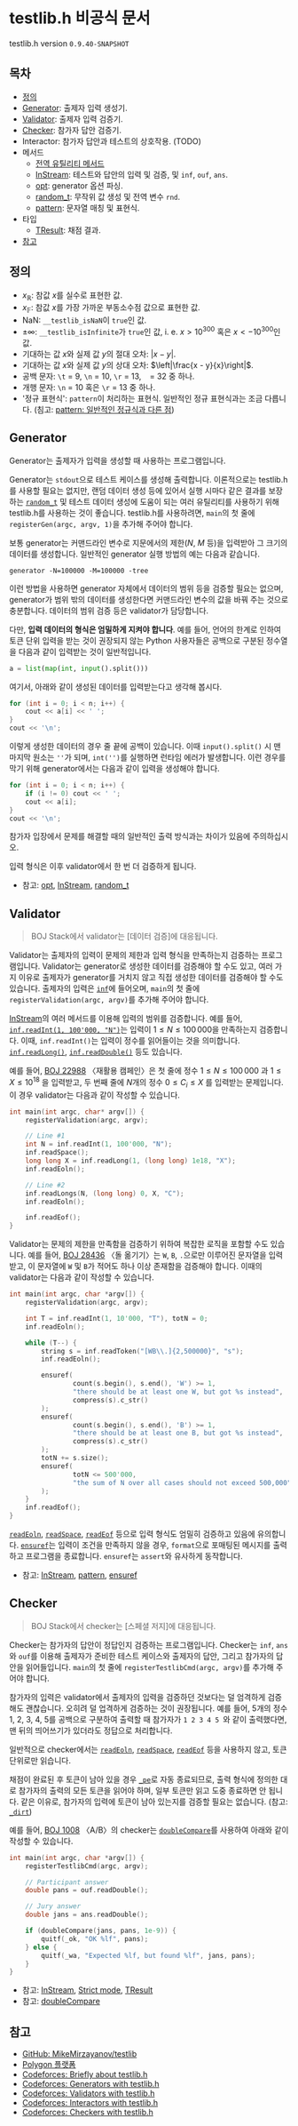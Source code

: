 # testlib.h 비공식 문서

testlib.h version `0.9.40-SNAPSHOT`

## 목차

- [정의](#정의)
- [Generator](#generator): 출제자 입력 생성기.
- [Validator](#validator): 출제자 입력 검증기.
- [Checker](#checker): 참가자 답안 검증기.
- Interactor: 참가자 답안과 테스트의 상호작용. (TODO)
- 메서드
  - [전역 유틸리티 메서드](./utils.md)
  - [InStream](./instream.md): 테스트와 답안의 입력 및 검증, 및 `inf`, `ouf`, `ans`.
  - [opt](./opt.md): generator 옵션 파싱.
  - [random_t](./random_t.md): 무작위 값 생성 및 전역 변수 `rnd`.
  - [pattern](./pattern.md): 문자열 매칭 및 표현식.
- 타입
  - [TResult](./tresult.md): 채점 결과.
- [참고](#참고)

## 정의

- $x_\mathbb{R}$: 참값 $x$를 실수로 표현한 값.
- $x_\mathbb{F}$: 참값 $x$를 가장 가까운 부동소수점 값으로 표현한 값.
- $\text{NaN}$: `__testlib_isNaN`이 `true`인 값.
- $\pm \infty$: `__testlib_isInfinite`가 `true`인 값, i. e. $x > 10^{300}$ 혹은 $x < -10^{300}$인 값.
- 기대하는 값 $x$와 실제 값 $y$의 절대 오차: $\left|x - y\right|$.
- 기대하는 값 $x$와 실제 값 $y$의 상대 오차: $\left|\frac{x - y}{x}\right|$.
- 공백 문자: `\t` = 9, `\n` = 10, `\r` = 13, ` ` = 32 중 하나.
- 개행 문자: `\n` = 10 혹은 `\r` = 13 중 하나.
- '정규 표현식': `pattern`이 처리하는 표현식. 일반적인 정규 표현식과는 조금 다릅니다. (침고: [pattern: 일반적인 정규식과 다른 점](./pattern.md#일반적인-정규식과-다른-점))

## Generator

Generator는 출제자가 입력을 생성할 때 사용하는 프로그램입니다.

Generator는 `stdout`으로 테스트 케이스를 생성해 출력합니다. 이론적으로는 testlib.h를 사용할 필요는 없지만, 랜덤 데이터 생성 등에 있어서 실행 시마다 같은 결과를 보장하는 [`random_t`](random_t.md) 및 테스트 데이터 생성에 도움이 되는 여러 유틸리티를 사용하기 위해 testlib.h를 사용하는 것이 좋습니다. testlib.h를 사용하려면, `main`의 첫 줄에 `registerGen(argc, argv, 1)`을 추가해 주어야 합니다.

보통 generator는 커맨드라인 변수로 지문에서의 제한($N$, $M$ 등)을 입력받아 그 크기의 데이터를 생성합니다. 일반적인 generator 실행 방법의 예는 다음과 같습니다.

```
generator -N=100000 -M=100000 -tree
```

이런 방법을 사용하면 generator 자체에서 데이터의 범위 등을 검증할 필요는 없으며, generator가 범위 밖의 데이터를 생성한다면 커맨드라인 변수의 값을 바꿔 주는 것으로 충분합니다. 데이터의 범위 검증 등은 validator가 담당합니다.

다만, **입력 데이터의 형식은 엄밀하게 지켜야 합니다**. 예를 들어, 언어의 한계로 인하여 토큰 단위 입력을 받는 것이 권장되지 않는 Python 사용자들은 공백으로 구분된 정수열을 다음과 같이 입력받는 것이 일반적입니다.

```python
a = list(map(int, input().split()))
```

여기서, 아래와 같이 생성된 데이터를 입력받는다고 생각해 봅시다.

```cpp
for (int i = 0; i < n; i++) {
    cout << a[i] << ' ';
}
cout << '\n';
```

이렇게 생성한 데이터의 경우 줄 끝에 공백이 있습니다. 이때 `input().split()` 시 맨 마지막 원소는 `''`가 되며, `int('')`를 실행하면 런타임 에러가 발생합니다. 이런 경우를 막기 위해 generator에서는 다음과 같이 입력을 생성해야 합니다.

```cpp
for (int i = 0; i < n; i++) {
    if (i != 0) cout << ' ';
    cout << a[i];
}
cout << '\n';
```

참가자 입장에서 문제를 해결할 때의 일반적인 출력 방식과는 차이가 있음에 주의하십시오.

입력 형식은 이후 validator에서 한 번 더 검증하게 됩니다.

- 참고: [opt](opt.md), [InStream](instream.md), [random_t](random_t.md)

## Validator

> BOJ Stack에서 validator는 [데이터 검증]에 대응됩니다.

Validator는 출제자의 입력이 문제의 제한과 입력 형식을 만족하는지 검증하는 프로그램입니다. Validator는 generator로 생성한 데이터를 검증해야 할 수도 있고, 여러 가지 이유로 출제자가 generator를 거치지 않고 직접 생성한 데이터를 검증해야 할 수도 있습니다. 출제자의 입력은 [`inf`](instream.md#inf-ouf-ans)에 들어오며, `main`의 첫 줄에 `registerValidation(argc, argv)`를 추가해 주어야 합니다.

[InStream](instream.md)의 여러 메서드를 이용해 입력의 범위를 검증합니다. 예를 들어, [`inf.readInt(1, 100'000, "N")`](instream.md#instreamreadint)는 입력이 $1 \le N \le 100\,000$을 만족하는지 검증합니다. 이때, `inf.readInt()`는 입력이 정수를 읽어들이는 것을 의미합니다. [`inf.readLong()`](instream.md#instreamreadlong), [`inf.readDouble()`](instream.md#instreamreaddouble) 등도 있습니다.

예를 들어, [BOJ 22988](https://www.acmicpc.net/problem/22988) 〈재활용 캠페인〉은 첫 줄에 정수 $1 \le N \le 100\,000$ 과 $1 \le X \le 10^{18}$ 을 입력받고, 두 번째 줄에 $N$개의 정수 $0 \le C_i \le X$ 를 입력받는 문제입니다. 이 경우 validator는 다음과 같이 작성할 수 있습니다.

```cpp
int main(int argc, char* argv[]) {
    registerValidation(argc, argv);

    // Line #1
    int N = inf.readInt(1, 100'000, "N");
    inf.readSpace();
    long long X = inf.readLong(1, (long long) 1e18, "X");
    inf.readEoln();

    // Line #2
    inf.readLongs(N, (long long) 0, X, "C");
    inf.readEoln();

    inf.readEof();
}
```

Validator는 문제의 제한을 만족함을 검증하기 위하여 복잡한 로직을 포함할 수도 있습니다. 예를 들어, [BOJ 28436](https://www.acmicpc.net/problem/28436) 〈돌 옮기기〉는 `W`, `B`, `.`으로만 이루어진 문자열을 입력받고, 이 문자열에 `W` 및 `B`가 적어도 하나 이상 존재함을 검증해야 합니다. 이때의 validator는 다음과 같이 작성할 수 있습니다.

```cpp
int main(int argc, char *argv[]) {
    registerValidation(argc, argv);

    int T = inf.readInt(1, 10'000, "T"), totN = 0;
    inf.readEoln();

    while (T--) {
        string s = inf.readToken("[WB\\.]{2,500000}", "s");
        inf.readEoln();

        ensuref(
                count(s.begin(), s.end(), 'W') >= 1,
                "there should be at least one W, but got %s instead",
                compress(s).c_str()
        );
        ensuref(
                count(s.begin(), s.end(), 'B') >= 1,
                "there should be at least one B, but got %s instead",
                compress(s).c_str()
        );
        totN += s.size();
        ensuref(
                totN <= 500'000,
                "the sum of N over all cases should not exceed 500,000"
        );
    }
    inf.readEof();
}
```

[`readEoln`](instream.md#instreamreadeoln), [`readSpace`](instream.md#instreamreadspace), [`readEof`](instream.md#instreamreadeof) 등으로 입력 형식도 엄밀히 검증하고 있음에 유의합니다. [`ensuref`](utils.md#ensuref)는 입력이 조건을 만족하지 않을 경우, `format`으로 포매팅된 메시지를 출력하고 프로그램을 종료합니다. `ensuref`는 `assert`와 유사하게 동작합니다.

- 참고: [InStream](instream.md), [pattern](pattern.md), [ensuref](utils.md#ensuref)

## Checker

> BOJ Stack에서 checker는 [스페셜 저지]에 대응됩니다.

Checker는 참가자의 답안이 정답인지 검증하는 프로그램입니다. Checker는 `inf`, `ans`와 `ouf`를 이용해 출제자가 준비한 테스트 케이스와 출제자의 답안, 그리고 참가자의 답안을 읽어들입니다. `main`의 첫 줄에 `registerTestlibCmd(argc, argv)`를 추가해 주어야 합니다.

참가자의 입력은 validator에서 출제자의 입력을 검증하던 것보다는 덜 엄격하게 검증해도 괜찮습니다. 오히려 덜 업격하게 검증하는 것이 권장됩니다. 예를 들어, 5개의 정수 1, 2, 3, 4, 5를 공백으로 구분하여 출력할 때 참가자가 `1 2 3 4 5 `와 같이 출력했다면, 맨 뒤의 띄어쓰기가 있더라도 정답으로 처리합니다.

일반적으로 checker에서는 [`readEoln`](instream.md#instreamreadeoln), [`readSpace`](instream.md#instreamreadspace), [`readEof`](instream.md#instreamreadeof) 등을 사용하지 않고, 토큰 단위로만 읽습니다.

채점이 완료된 후 토큰이 남아 있을 경우 [`_pe`](tresult.md#_pe)로 자동 종료되므로, 출력 형식에 정의한 대로 참가자의 출력의 모든 토큰을 읽어야 하며, 일부 토큰만 읽고 도중 종료하면 안 됩니다. 같은 이유로, 참가자의 입력에 토큰이 남아 있는지를 검증할 필요는 없습니다. (참고: [`_dirt`](tresult.md#))

예를 들어, [BOJ 1008](https://www.acmicpc.net/problem/1008) 〈A/B〉의 checker는 [`doubleCompare`](utils.md#doublecompare)를 사용하여 아래와 같이 작성할 수 있습니다.

```cpp
int main(int argc, char *argv[]) {
    registerTestlibCmd(argc, argv);

    // Participant answer
    double pans = ouf.readDouble();

    // Jury answer
    double jans = ans.readDouble();

    if (doubleCompare(jans, pans, 1e-9)) {
        quitf(_ok, "OK %lf", pans);
    } else {
        quitf(_wa, "Expected %lf, but found %lf", jans, pans);
    }
}
```

- 참고: [InStream](instream.md), [Strict mode](instream.md#strict-mode), [TResult](tresult.md)
- 참고: [doubleCompare](utils.md#doublecompare)

## 참고

- [GitHub: MikeMirzayanov/testlib](https://github.com/MikeMirzayanov/testlib)
- [Polygon 플랫폼](https://polygon.codeforces.com/)
- [Codeforces: Briefly about testlib.h](https://codeforces.com/testlib)
- [Codeforces: Generators with testlib.h](https://codeforces.com/blog/entry/18291)
- [Codeforces: Validators with testlib.h](https://codeforces.com/blog/entry/18426)
- [Codeforces: Interactors with testlib.h](https://codeforces.com/blog/entry/18455)
- [Codeforces: Checkers with testlib.h](https://codeforces.com/blog/entry/18431)
